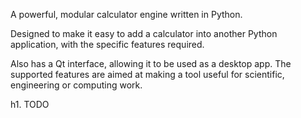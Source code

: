 A powerful, modular calculator engine written in Python.

Designed to make it easy to add a calculator into another Python application, with the specific features required.

Also has a Qt interface, allowing it to be used as a desktop app. The supported features are aimed at making a tool useful for scientific, engineering or computing work.

h1. TODO
